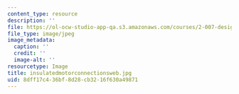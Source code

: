 ```yaml
---
content_type: resource
description: ''
file: https://ol-ocw-studio-app-qa.s3.amazonaws.com/courses/2-007-design-and-manufacturing-i-spring-2009/8dff17c436bf8d28cb3216f630a49871_insulatedmotorconnectionsweb.jpg
file_type: image/jpeg
image_metadata:
  caption: ''
  credit: ''
  image-alt: ''
resourcetype: Image
title: insulatedmotorconnectionsweb.jpg
uid: 8dff17c4-36bf-8d28-cb32-16f630a49871
---
```

